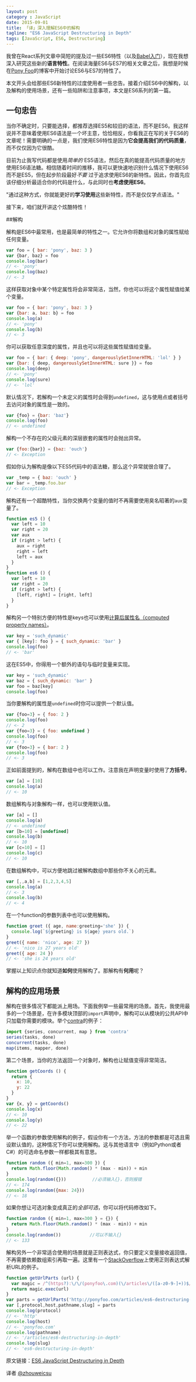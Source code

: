 ```yaml
---
layout: post
category : JavaScript
date: 2015-09-01
title: 「译」深入理解ES6中的解构
tagline: "ES6 JavaScript Destructuring in Depth"
tags: [JavaScript, ES6, Destructuring] 
---
```



我曾在React系列文章中简短的提及过一些ES6特性（以及[Babel入门](http://ponyfoo.com/articles/universal-react-babel#setting-up-babel)），现在我想深入研究这些新的**语言特性**。在阅读海量ES6与ES7的相关文章之后，我想是时候在[Pony Foo](http://ponyfoo.com/)的博客中开始讨论ES6与ES7的特性了。

本文开头会给那些ES6新特性的过度使用者一些忠告。接着介绍ES6中的解构，以及解构的使用场景，还有一些陷阱和注意事项，本文是ES6系列的第一篇。


<!-- more -->

## 一句忠告

当你不确定时，只要能选择，都推荐选择ES5和较旧的语法，而不是ES6。我这样说并不意味着使用ES6语法是一个坏主意，恰恰相反，你看我正在写的关于ES6的文章呢！需要明确的一点是，我们使用ES6特性是因为**它会提高我们的代码质量**，而不仅仅因为它很酷。

目前为止我写代码都是使用*简单的* ES5语法，然后在真的能提高代码质量的地方使用ES6语法糖。相信随着时间的推移，我可以更快速地识别什么情况下使用ES6而不是ES5，但在起步阶段最好*不要* 过于追求使用ES6的新特性。因此，你首先应该仔细分析最适合你的代码是什么，与此同时也**考虑使用ES6**。

"通过这种方式，你就能更好的**学习使用**这些新特性，而不是仅仅学点语法。"

接下来，咱们就开讲这个炫酷特性！

##解构

解构是ES6中最常用，也是最简单的特性之一。它允许你将数组和对象的属性赋给任何变量。

```javascript
var foo = { bar: 'pony', baz: 3 }
var {bar, baz} = foo
console.log(bar)
// <- 'pony'
console.log(baz)
// <- 3
```

这样获取对象中某个特定属性将会非常简洁，当然，你也可以将这个属性赋值给某个变量。

```javascript
var foo = { bar: 'pony', baz: 3 }
var {bar: a, baz: b} = foo
console.log(a)
// <- 'pony'
console.log(b)
// <- 3
```

你可以获取任意深度的属性，并且也可以将这些属性赋值给变量。

```javascript
var foo = { bar: { deep: 'pony', dangerouslySetInnerHTML: 'lol' } }
var {bar: { deep, dangerouslySetInnerHTML: sure }} = foo
console.log(deep)
// <- 'pony'
console.log(sure)
// <- 'lol'
```

默认情况下，若解构一个未定义的属性时会得到`undefined`，这与使用点或者括号去访问对象的属性是一致的。

```javascript
var {foo} = {bar: 'baz'}
console.log(foo)
// <- undefined
```

解构一个不存在的父级元素的深层嵌套的属性时会抛出异常。

```javascript
var {foo:{bar}} = {baz: 'ouch'}
// <- Exception
```

假如你认为解构是像以下ES5代码中的语法糖，那么这个异常就很合理了。

```javascript
var _temp = { baz: 'ouch' }
var bar = _temp.foo.bar
// <- Exception
```

解构还有一个超酷特性，当你交换两个变量的值时不再需要使用臭名昭著的`aux`变量了。

```javascript
function es5 () {
  var left = 10
  var right = 20
  var aux
  if (right > left) {
    aux = right
    right = left
    left = aux
  }
}
function es6 () {
  var left = 10
  var right = 20
  if (right > left) {
    [left, right] = [right, left]
  }
}
```

解构另一个特别方便的特性是keys也可以使用[计算后属性名（computed property names）](https://developer.mozilla.org/en-US/docs/Web/JavaScript/Reference/Operators/Object_initializer#Computed_property_names)。

```javascript
var key = 'such_dynamic'
var { [key]: foo } = { such_dynamic: 'bar' }
console.log(foo)
// <- 'bar'
```

这在ES5中，你得用一个额外的语句与临时变量来实现。

```javascript
var key = 'such_dynamic'
var baz = { such_dynamic: 'bar' }
var foo = baz[key]
console.log(foo)
```

当你要解构的属性是`undefined`时你可以提供一个默认值。

```javascript
var {foo=3} = { foo: 2 }
console.log(foo)
// <- 2
var {foo=3} = { foo: undefined }
console.log(foo)
// <- 3
var {foo=3} = { bar: 2 }
console.log(foo)
// <- 3
```

正如前面提到的，解构在数组中也可以工作。注意我在声明变量时使用了**方括号**。

```javascript
var [a] = [10]
console.log(a)
// <- 10
```

数组解构与对象解构一样，也可以使用默认值。

```javascript
var [a] = []
console.log(a)
// <- undefined
var [b=10] = [undefined]
console.log(b)
// <- 10
var [c=10] = []
console.log(c)
// <- 10
```

在数组解构中，可以方便地跳过被解构数组中那些你不关心的元素。

```javascript
var [,,a,b] = [1,2,3,4,5]
console.log(a)
// <- 3
console.log(b)
// <- 4
```

在一个function的参数列表中也可以使用解构。

```javascript
function greet ({ age, name:greeting='she' }) {
  console.log(`${greeting} is ${age} years old.`)
}
greet({ name: 'nico', age: 27 })
// <- 'nico is 27 years old'
greet({ age: 24 })
// <- 'she is 24 years old'
```

掌握以上知识点你就知道**如何**使用解构了。那解构有**何用**呢？

## 解构的应用场景

解构在很多情况下都能派上用场。下面我例举一些最常用的场景。首先，我使用最多的一个场景是，在许多模块顶部的`import`声明中，解构可以从模块的公共API中只加载你需要的模块。举个[contra](https://github.com/bevacqua/contra)的例子：

```javascript
import {series, concurrent, map } from 'contra'
series(tasks, done)
concurrent(tasks, done)
map(items, mapper, done)
```

第二个场景，当你的方法返回一个对象时，解构也让赋值变得非常简洁。

```javascript
function getCoords () {
  return {
    x: 10,
    y: 22
  }
}
var {x, y} = getCoords()
console.log(x)
// <- 10
console.log(y)
// <- 22
```

举一个函数的参数使用解构的例子，假设你有一个方法，方法的参数都是可选且需设默认值的，这种情况下你可以使用解构。这与其他语言中（例如Python或者C#）的可选命名参数一样都极其有意思。

```javascript
function random ({ min=1, max=300 }) {
  return Math.floor(Math.random() * (max - min)) + min
}
console.log(random({}))          //必须输入{}，否则报错
// <- 174
console.log(random({max: 24}))
// <- 18
```

如果你想让可选对象变成真正的*全部可选*，你可以将代码修改如下。

```javascript
function random ({ min=1, max=300 } = {}) {
  return Math.floor(Math.random() * (max - min)) + min
}
console.log(random())           //可以不输入{}
// <- 133
```

解构另外一个非常适合使用的场景就是正则表达式，你只要定义变量接收返回值，不再需要依赖数组索引再取一遍。这里有一个[StackOverflow](http://stackoverflow.com/a/27755/389745)上使用正则表达式解析URL的例子。

```javascript
function getUrlParts (url) {
  var magic = /^(https?):\/\/(ponyfoo\.com)(\/articles\/([a-z0-9-]+))$/
  return magic.exec(url)
}
var parts = getUrlParts('http://ponyfoo.com/articles/es6-destructuring-in-depth')
var [,protocol,host,pathname,slug] = parts
console.log(protocol)
// <- 'http'
console.log(host)
// <- 'ponyfoo.com'
console.log(pathname)
// <- '/articles/es6-destructuring-in-depth'
console.log(slug)
// <- 'es6-destructuring-in-depth'
```


原文链接：[ES6 JavaScript Destructuring in Depth](http://ponyfoo.com/articles/es6-destructuring-in-depth)


译者 [@zhouweicsu](http://zhouweicsu.github.io/)   